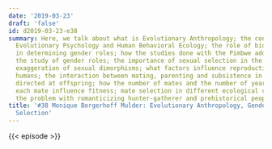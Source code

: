 ```yaml
---
date: '2019-03-23'
draft: 'false'
id: d2019-03-23-e38
summary: Here, we talk about what is Evolutionary Anthropology; the conciliation between
  Evolutionary Psychology and Human Behavioral Ecology; the role of biology and culture
  in determining gender roles; how the studies done with the Pimbwe add nuance to
  the study of gender roles; the importance of sexual selection in the creation and
  exaggeration of sexual dimorphisms; what factors influence reproductive skew in
  humans; the interaction between mating, parenting and subsistence in the behavior
  directed at offspring; how the number of mates and the number of years spent with
  each mate influence fitness; mate selection in different ecological conditions;
  the problem with romanticizing hunter-gatherer and prehistorical peoples.
title: '#38 Monique Borgerhoff Mulder: Evolutionary Anthropology, Gender Roles, Sexual
  Selection'
---
```

{{< episode >}}
